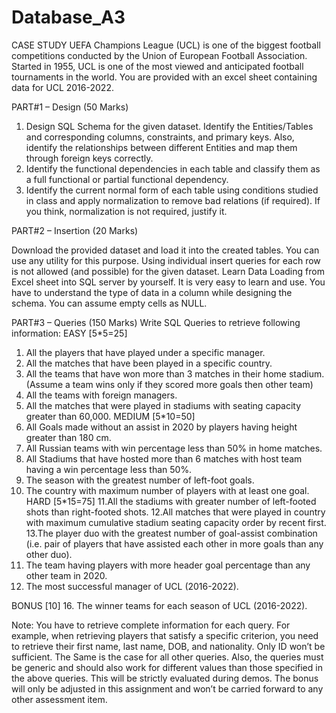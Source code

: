 # Database_A3



CASE STUDY
UEFA Champions League (UCL) is one of the biggest football competitions
conducted by the Union of European Football Association. Started in 1955, UCL is
one of the most viewed and anticipated football tournaments in the world. You
are provided with an excel sheet containing data for UCL 2016-2022.


PART#1 – Design (50 Marks)

1. Design SQL Schema for the given dataset. Identify the Entities/Tables and
corresponding columns, constraints, and primary keys. Also, identify the
relationships between different Entities and map them through foreign keys
correctly.
2. Identify the functional dependencies in each table and classify them as a full
functional or partial functional dependency.
3. Identify the current normal form of each table using conditions studied in class
and apply normalization to remove bad relations (if required). If you think,
normalization is not required, justify it.




PART#2 – Insertion (20 Marks)

Download the provided dataset and load it into the created tables. You can use
any utility for this purpose. Using individual insert queries for each row is not
allowed (and possible) for the given dataset. Learn Data Loading from Excel sheet
into SQL server by yourself. It is very easy to learn and use. You have to
understand the type of data in a column while designing the schema. You can
assume empty cells as NULL.





PART#3 – Queries (150 Marks)
Write SQL Queries to retrieve following information:
EASY [5*5=25]
1. All the players that have played under a specific manager.
2. All the matches that have been played in a specific country.
3. All the teams that have won more than 3 matches in their home stadium.
(Assume a team wins only if they scored more goals then other team)
4. All the teams with foreign managers.
5. All the matches that were played in stadiums with seating capacity greater
than 60,000.
MEDIUM [5*10=50]
6. All Goals made without an assist in 2020 by players having height greater
than 180 cm.
7. All Russian teams with win percentage less than 50% in home matches.
8. All Stadiums that have hosted more than 6 matches with host team having
a win percentage less than 50%.
9. The season with the greatest number of left-foot goals.
10. The country with maximum number of players with at least one goal.
HARD [5*15=75]
11.All the stadiums with greater number of left-footed shots than right-footed
shots.
12.All matches that were played in country with maximum cumulative stadium
seating capacity order by recent first.
13.The player duo with the greatest number of goal-assist combination (i.e.
pair of players that have assisted each other in more goals than any other
duo).
14. The team having players with more header goal percentage than any other
team in 2020.
15. The most successful manager of UCL (2016-2022).




BONUS [10]
16. The winner teams for each season of UCL (2016-2022).

Note: You have to retrieve complete information for each query. For example,
when retrieving players that satisfy a specific criterion, you need to retrieve their
first name, last name, DOB, and nationality. Only ID won’t be sufficient. The Same
is the case for all other queries. Also, the queries must be generic and should also
work for different values than those specified in the above queries. This will be
strictly evaluated during demos. The bonus will only be adjusted in this
assignment and won’t be carried forward to any other assessment item.

